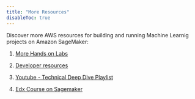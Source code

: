 ```yaml
---
title: "More Resources"
disableToc: true
---
```


Discover more AWS resources for building and running Machine Learnig projects on Amazon SageMaker:

1. [More Hands on Labs](https://github.com/awslabs/amazon-sagemaker-examples)

1. [Developer resources](https://aws.amazon.com/sagemaker/developer-resources/)

1. [Youtube - Technical Deep Dive Playlist](https://www.youtube.com/watch?v=uQc8Itd4UTs&list=PLhr1KZpdzukcOr_6j_zmSrvYnLUtgqsZz)

1. [Edx Course on Sagemaker](https://www.edx.org/course/amazon-sagemaker-simplifying-machine-learning-appl)


